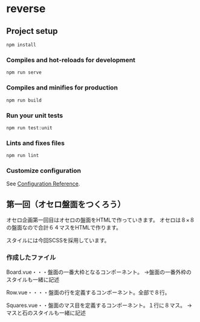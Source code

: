 # reverse

## Project setup
```
npm install
```

### Compiles and hot-reloads for development
```
npm run serve
```

### Compiles and minifies for production
```
npm run build
```

### Run your unit tests
```
npm run test:unit
```

### Lints and fixes files
```
npm run lint
```

### Customize configuration
See [Configuration Reference](https://cli.vuejs.org/config/).


## 第一回（オセロ盤面をつくろう）
オセロ企画第一回目はオセロの盤面をHTMLで作っていきます。
オセロは８×８の盤面なので合計６４マスをHTMLで作ります。

スタイルには今回SCSSを採用しています。

### 作成したファイル
Board.vue・・・盤面の一番大枠となるコンポーネント。
→盤面の一番外枠のスタイルも一緒に記述

Row.vue・・・・盤面の行を定義するコンポーネント。全部で８行。

Squares.vue・・盤面のマス目を定義するコンポーネント。１行に８マス。
→マスと石のスタイルも一緒に記述

